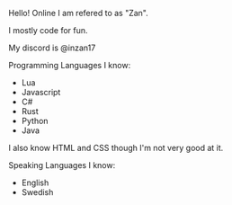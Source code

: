 Hello! Online I am refered to as "Zan".

I mostly code for fun.

My discord is @inzan17

Programming Languages I know:
- Lua
- Javascript
- C#
- Rust
- Python
- Java

I also know HTML and CSS though I'm not very good at it.

Speaking Languages I know:
- English
- Swedish



<!---
InZan123/InZan123 is a ✨ special ✨ repository because its `README.md` (this file) appears on your GitHub profile.
You can click the Preview link to take a look at your changes.
--->

